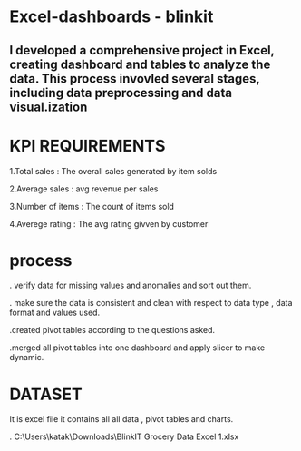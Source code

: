 # Excel-dashboards - blinkit
## I developed a comprehensive project in Excel, creating dashboard and tables to analyze the data. This process invovled several stages, including data preprocessing and data visual.ization

# KPI REQUIREMENTS
  1.Total sales : The overall sales generated by item solds
  
   2.Average sales : avg revenue per sales
   
   3.Number of items : The count of items sold
   
   4.Averege rating : The avg rating givven by customer

  # process

  . verify data for missing values and anomalies and sort out them.

  . make sure the data is consistent and clean with respect to data type , data format and values used.

  .created pivot tables according to the questions asked.

  .merged all pivot tables into one dashboard and apply slicer to make dynamic.

  # DATASET
It is excel file it contains all all data , pivot tables and charts.

. C:\Users\katak\Downloads\BlinkIT Grocery Data Excel 1.xlsx
 
